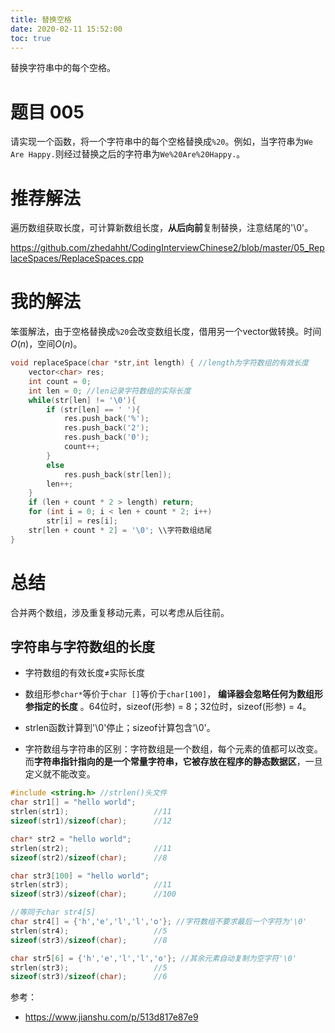 ```yaml
---
title: 替换空格
date: 2020-02-11 15:52:00
toc: true
---
```

替换字符串中的每个空格。<!--more-->

# 题目 005

请实现一个函数，将一个字符串中的每个空格替换成`%20`。例如，当字符串为​`We Are Happy.`则经过替换之后的字符串为`We%20Are%20Happy.`。

# 推荐解法

遍历数组获取长度，可计算新数组长度，**从后向前**复制替换，注意结尾的'\0'。

<https://github.com/zhedahht/CodingInterviewChinese2/blob/master/05_ReplaceSpaces/ReplaceSpaces.cpp>

# 我的解法

笨蛋解法，由于空格替换成`%20`会改变数组长度，借用另一个vector做转换。时间$O(n)$，空间$O(n)$。

```c++
void replaceSpace(char *str,int length) { //length为字符数组的有效长度
    vector<char> res;
    int count = 0;
    int len = 0; //len记录字符数组的实际长度 
    while(str[len] != '\0'){
        if (str[len] == ' '){
            res.push_back('%');
            res.push_back('2');
            res.push_back('0');
            count++;
        }
        else
            res.push_back(str[len]);
        len++;
    }
    if (len + count * 2 > length) return;
    for (int i = 0; i < len + count * 2; i++)
        str[i] = res[i];
    str[len + count * 2] = '\0'; \\字符数组结尾
}
```

# 总结

合并两个数组，涉及重复移动元素，可以考虑从后往前。

## 字符串与字符数组的长度

- 字符数组的有效长度$\neq$实际长度

- 数组形参`char*`等价于`char []`等价于`char[100]`， **编译器会忽略任何为数组形参指定的长度** 。64位时，sizeof(形参) = 8；32位时，sizeof(形参) = 4。

- strlen函数计算到'\0'停止；sizeof计算包含'\0'。

- 字符数组与字符串的区别：字符数组是一个数组，每个元素的值都可以改变。而**字符串指针指向的是一个常量字符串，它被存放在程序的静态数据区**，一旦定义就不能改变。

```c++
#include <string.h> //strlen()头文件
char str1[] = "hello world";
strlen(str1); 					//11
sizeof(str1)/sizeof(char); 		//12

char* str2 = "hello world";
strlen(str2); 					//11
sizeof(str2)/sizeof(char); 		//8

char str3[100] = "hello world";
strlen(str3); 					//11
sizeof(str3)/sizeof(char); 		//100

//等同于char str4[5]
char str4[] = {'h','e','l','l','o'}; //字符数组不要求最后一个字符为'\0'
strlen(str4); 					//5
sizeof(str3)/sizeof(char); 		//8

char str5[6] = {'h','e','l','l','o'}; //其余元素自动复制为空字符'\0'
strlen(str3); 					//5
sizeof(str3)/sizeof(char); 		//6
```

参考：

- <https://www.jianshu.com/p/513d817e87e9>
```

```